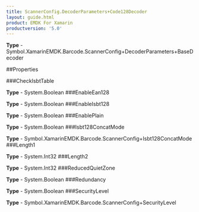 ```yaml
---
title: ScannerConfig.DecoderParameters+Code128Decoder
layout: guide.html
product: EMDK For Xamarin 
productversion: '5.0' 
---
```



**Type** - Symbol.XamarinEMDK.Barcode.ScannerConfig+DecoderParameters+BaseDecoder

##Properties

###CheckIsbtTable


**Type** - System.Boolean
###EnableEan128


**Type** - System.Boolean
###EnableIsbt128


**Type** - System.Boolean
###EnablePlain


**Type** - System.Boolean
###Isbt128ConcatMode


**Type** - Symbol.XamarinEMDK.Barcode.ScannerConfig+Isbt128ConcatMode
###Length1


**Type** - System.Int32
###Length2


**Type** - System.Int32
###ReducedQuietZone


**Type** - System.Boolean
###Redundancy


**Type** - System.Boolean
###SecurityLevel


**Type** - Symbol.XamarinEMDK.Barcode.ScannerConfig+SecurityLevel
